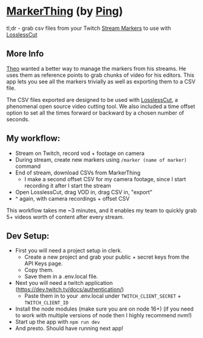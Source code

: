 # [MarkerThing](https://marker.ping.gg) (by [Ping](https://ping.gg))

tl;dr - grab csv files from your Twitch [Stream Markers](https://help.twitch.tv/s/article/creating-highlights-and-stream-markers?language=en_US#:~:text=in%20light%20purple.-,Stream%20Markers,-Stream%20Markers%20are) to use with [LosslessCut](https://github.com/mifi/lossless-cut)

## More Info

[Theo](https://twitter.com/t3dotgg) wanted a better way to manage the markers from his streams. He uses them as reference points to grab chunks of video for his editors. This app lets you see all the markers trivially as well as exporting them to a CSV file.

The CSV files exported are designed to be used with [LosslessCut](https://github.com/mifi/lossless-cut), a phenomenal open source video cutting tool. We also included a time offset option to set all the times forward or backward by a chosen number of seconds.

## My workflow:

- Stream on Twitch, record vod + footage on camera
- During stream, create new markers using `/marker (name of marker)` command
- End of stream, download CSVs from MarkerThing
  - I make a second offset CSV for my camera footage, since I start recording it after I start the stream
- Open LosslessCut, drag VOD in, drag CSV in, "export"
- ^ again, with camera recordings + offset CSV

This workflow takes me ~3 minutes, and it enables my team to quickly grab 5+ videos worth of content after every stream.

## Dev Setup:

- First you will need a project setup in clerk. 
  - Create a new project and grab your public + secret keys from the API Keys page.
  - Copy them.
  - Save them in a .env.local file.
- Next you will need a twitch application (https://dev.twitch.tv/docs/authentication/)
  - Paste them in to your .env.local under `TWITCH_CLIENT_SECRET` + `TWITCH_CLIENT_ID`
- Install the node modules (make sure you are on node 16+)
  (if you need to work with multiple versions of node then I highly recommend nvm!)
- Start up the app with `npm run dev`
- And presto. Should have running next app!
